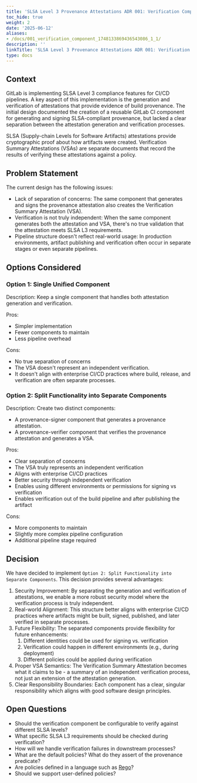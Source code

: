 ```yaml
---
title: 'SLSA Level 3 Provenance Attestations ADR 001: Verification Component'
toc_hide: true
weight: 2
date: '2025-06-12'
aliases:
- /docs/001_verification_component_1748133869436543086_1_1/
description: ''
linkTitle: 'SLSA Level 3 Provenance Attestations ADR 001: Verification Component'
type: docs
---
```


## Context

GitLab is implementing SLSA Level 3 compliance features for CI/CD pipelines. A key aspect of this implementation is the generation and verification of attestations that provide evidence of build provenance. The initial design documented the creation of a reusable GitLab CI component for generating and signing SLSA-compliant provenance, but lacked a clear separation between the attestation generation and verification processes.

SLSA (Supply-chain Levels for Software Artifacts) attestations provide cryptographic proof about how artifacts were created. Verification Summary Attestations (VSAs) are separate documents that record the results of verifying these attestations against a policy.

## Problem Statement

The current design has the following issues:

- Lack of separation of concerns: The same component that generates and signs the provenance attestation also creates the Verification Summary Attestation (VSA).
- Verification is not truly independent: When the same component generates both the attestation and VSA, there's no true validation that the attestation meets SLSA L3 requirements.
- Pipeline structure doesn't reflect real-world usage: In production environments, artifact publishing and verification often occur in separate stages or even separate pipelines.

## Options Considered

### Option 1: Single Unified Component

Description: Keep a single component that handles both attestation generation and verification.

Pros:

- Simpler implementation
- Fewer components to maintain
- Less pipeline overhead

Cons:

- No true separation of concerns
- The VSA doesn't represent an independent verification.
- It doesn't align with enterprise CI/CD practices where build, release, and verification are often separate processes.

### Option 2: Split Functionality into Separate Components

Description: Create two distinct components:

- A provenance-signer component that generates a provenance attestation.
- A provenance-verifier component that verifies the provenance attestation and generates a VSA.

Pros:

- Clear separation of concerns
- The VSA truly represents an independent verification
- Aligns with enterprise CI/CD practices
- Better security through independent verification
- Enables using different environments or permissions for signing vs verification
- Enables verification out of the build pipeline and after publishing the artifact

Cons:

- More components to maintain
- Slightly more complex pipeline configuration
- Additional pipeline stage required

## Decision

We have decided to implement `Option 2: Split Functionality into Separate Components`. This decision provides several advantages:

1. Security Improvement: By separating the generation and verification of attestations, we enable a more robust security model where the verification process is truly independent.
1. Real-world Alignment: This structure better aligns with enterprise CI/CD practices where artifacts might be built, signed, published, and later verified in separate processes.
1. Future Flexibility: The separated components provide flexibility for future enhancements:
   1. Different identities could be used for signing vs. verification
   1. Verification could happen in different environments (e.g., during deployment)
   1. Different policies could be applied during verification
1. Proper VSA Semantics: The Verification Summary Attestation becomes what it claims to be - a summary of an independent verification process, not just an extension of the attestation generation.
1. Clear Responsibility Boundaries: Each component has a clear, singular responsibility which aligns with good software design principles.

## Open Questions

- Should the verification component be configurable to verify against different SLSA levels?
- What specific SLSA L3 requirements should be checked during verification?
- How will we handle verification failures in downstream processes?
- What are the default policies? What do they assert of the provenance predicate?
- Are policies defined in a language such as [Rego](https://www.openpolicyagent.org/docs/latest/policy-language/#what-is-rego)?
- Should we support user-defined policies?
